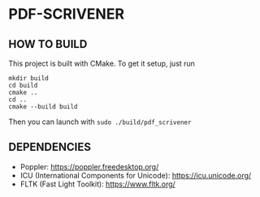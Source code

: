 # PDF-SCRIVENER
## HOW TO BUILD
This project is built with CMake. To get it setup, just run
```
mkdir build 
cd build
cmake ..
cd ..
cmake --build build
```

Then you can launch with
```sudo ./build/pdf_scrivener```

## DEPENDENCIES
- Poppler: https://poppler.freedesktop.org/
- ICU (International Components for Unicode): https://icu.unicode.org/
- FLTK (Fast Light Toolkit): https://www.fltk.org/
